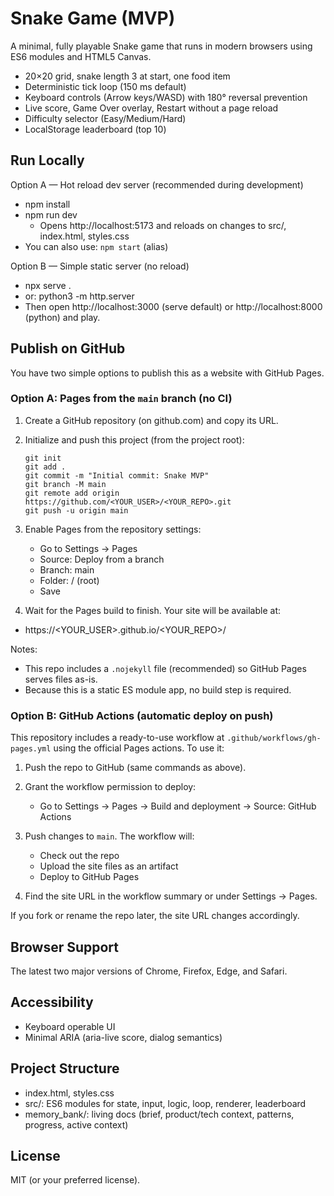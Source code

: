 # Snake Game (MVP)

A minimal, fully playable Snake game that runs in modern browsers using ES6 modules and HTML5 Canvas.

- 20×20 grid, snake length 3 at start, one food item
- Deterministic tick loop (150 ms default)
- Keyboard controls (Arrow keys/WASD) with 180° reversal prevention
- Live score, Game Over overlay, Restart without a page reload
- Difficulty selector (Easy/Medium/Hard)
- LocalStorage leaderboard (top 10)

## Run Locally

Option A — Hot reload dev server (recommended during development)

- npm install
- npm run dev
  - Opens http://localhost:5173 and reloads on changes to src/, index.html, styles.css
- You can also use: `npm start` (alias)

Option B — Simple static server (no reload)

- npx serve .
- or: python3 -m http.server
- Then open http://localhost:3000 (serve default) or http://localhost:8000 (python) and play.

## Publish on GitHub

You have two simple options to publish this as a website with GitHub Pages.

### Option A: Pages from the `main` branch (no CI)

1) Create a GitHub repository (on github.com) and copy its URL.

2) Initialize and push this project (from the project root):
    ```shell
    git init
    git add .
    git commit -m "Initial commit: Snake MVP"
    git branch -M main
    git remote add origin https://github.com/<YOUR_USER>/<YOUR_REPO>.git
    git push -u origin main
    ```
3) Enable Pages from the repository settings:
   - Go to Settings → Pages
   - Source: Deploy from a branch
   - Branch: main
   - Folder: / (root)
   - Save
4) Wait for the Pages build to finish. Your site will be available at:
- https://<YOUR_USER>.github.io/<YOUR_REPO>/

Notes:
- This repo includes a `.nojekyll` file (recommended) so GitHub Pages serves files as-is.
- Because this is a static ES module app, no build step is required.

### Option B: GitHub Actions (automatic deploy on push)

This repository includes a ready-to-use workflow at `.github/workflows/gh-pages.yml` using the official Pages actions. To use it:

1) Push the repo to GitHub (same commands as above).

2) Grant the workflow permission to deploy:
   - Go to Settings → Pages → Build and deployment → Source: GitHub Actions
3) Push changes to `main`. The workflow will:
   - Check out the repo
   - Upload the site files as an artifact
   - Deploy to GitHub Pages
4) Find the site URL in the workflow summary or under Settings → Pages.

If you fork or rename the repo later, the site URL changes accordingly.

## Browser Support
The latest two major versions of Chrome, Firefox, Edge, and Safari.

## Accessibility
- Keyboard operable UI
- Minimal ARIA (aria-live score, dialog semantics)

## Project Structure
- index.html, styles.css
- src/: ES6 modules for state, input, logic, loop, renderer, leaderboard
- memory_bank/: living docs (brief, product/tech context, patterns, progress, active context)

## License
MIT (or your preferred license).
